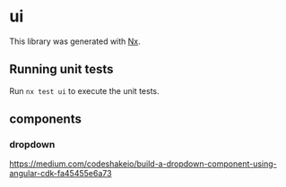 # ui

This library was generated with [Nx](https://nx.dev).

## Running unit tests

Run `nx test ui` to execute the unit tests.

## components

### dropdown

https://medium.com/codeshakeio/build-a-dropdown-component-using-angular-cdk-fa45455e6a73
